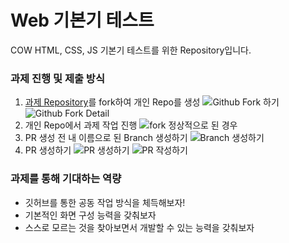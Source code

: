 # Web 기본기 테스트
COW HTML, CSS, JS 기본기 테스트를 위한 Repository입니다.

### 과제 진행 및 제출 방식
1. [과제 Repository](https://github.com/MJU-Coin/22-S-basic-test)를 fork하여 개인 Repo를 생성
![Github Fork 하기](https://user-images.githubusercontent.com/61923768/175819407-61e3df49-11f9-4565-b358-5d5fd399b45d.png)
![Github Fork Detail](https://user-images.githubusercontent.com/61923768/175819509-bd16563f-c37f-4183-95a1-9455390e0335.png)
2. 개인 Repo에서 과제 작업 진행
![fork 정상적으로 된 경우](https://user-images.githubusercontent.com/61923768/175819669-8309ef2f-e3f0-40c5-98fd-3a86e911764a.png)
3. PR 생성 전 내 이름으로 된 Branch 생성하기
![Branch 생성하기](https://user-images.githubusercontent.com/61923768/175819862-e1158cf1-6914-4789-a56c-77fdacb21472.png)
4. PR 생성하기
![PR 생성하기](https://user-images.githubusercontent.com/61923768/175819982-c60b10ca-0629-4c23-aa90-9fe2a63b867d.png)
![PR 작성하기](https://user-images.githubusercontent.com/61923768/175821240-d6df29bc-3b98-4a9c-8dfb-310d0d0a8873.png)

### 과제를 통해 기대하는 역량

- 깃허브를 통한 공동 작업 방식을 체득해보자!
- 기본적인 화면 구성 능력을 갖춰보자
- 스스로 모르는 것을 찾아보면서 개발할 수 있는 능력을 갖춰보자
